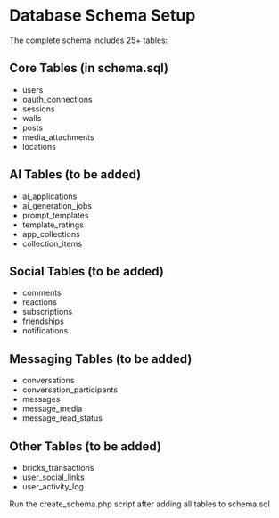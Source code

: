 ﻿# Database Schema Setup

The complete schema includes 25+ tables:

## Core Tables (in schema.sql)
- users
- oauth_connections  
- sessions
- walls
- posts
- media_attachments
- locations

## AI Tables (to be added)
- ai_applications
- ai_generation_jobs
- prompt_templates
- template_ratings
- app_collections
- collection_items

## Social Tables (to be added)
- comments
- reactions
- subscriptions
- friendships
- notifications

## Messaging Tables (to be added)
- conversations
- conversation_participants
- messages
- message_media
- message_read_status

## Other Tables (to be added)
- bricks_transactions
- user_social_links
- user_activity_log

Run the create_schema.php script after adding all tables to schema.sql
